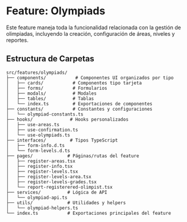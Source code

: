 # Feature: Olympiads

Este feature maneja toda la funcionalidad relacionada con la gestión de olimpiadas, incluyendo la creación, configuración de áreas, niveles y reportes.

## Estructura de Carpetas

```
src/features/olympiads/
├── components/           # Componentes UI organizados por tipo
│   ├── cards/           # Componentes tipo tarjeta
│   ├── forms/           # Formularios
│   ├── modals/          # Modales
│   ├── tables/          # Tablas
│   └── index.ts         # Exportaciones de componentes
├── constants/           # Constantes y configuraciones
│   └── olympiad-constants.ts
├── hooks/              # Hooks personalizados
│   ├── use-areas.ts
│   ├── use-confirmation.ts
│   └── use-olympiads.ts
├── interfaces/         # Tipos TypeScript
│   ├── form-info.d.ts
│   └── form-levels.d.ts
├── pages/             # Páginas/rutas del feature
│   ├── register-areas.tsx
│   ├── register-info.tsx
│   ├── register-levels.tsx
│   ├── register-levels-area.tsx
│   ├── register-levels-grades.tsx
│   └── report-registerered-olimpist.tsx
├── services/          # Lógica de API
│   └── olympiad-api.ts
├── utils/             # Utilidades y helpers
│   └── olympiad-helpers.ts
└── index.ts           # Exportaciones principales del feature
```